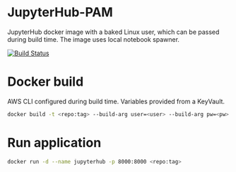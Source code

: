 # JupyterHub-PAM
JupyterHub docker image with a baked Linux user, which can be passed during build time. The image uses local notebook spawner. 

[![Build Status](https://dev.azure.com/martinluksik/nbapc/_apis/build/status/Build%20JupyterHubPAM%20Docker%20Image?branchName=master)](https://dev.azure.com/martinluksik/nbapc/_build/latest?definitionId=3&branchName=master)

# Docker build
AWS CLI configured during build time. Variables provided from a KeyVault.
```bash
docker build -t <repo:tag> --build-arg user=<user> --build-arg pw=<pw> --build-arg key=<awskey> --build-arg secret=<awssecret> --build-arg region=<awsregion>  .
```

# Run application
```bash
docker run -d --name jupyterhub -p 8000:8000 <repo:tag>
```

